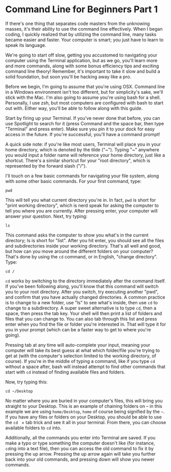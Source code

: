 # Command Line for Beginners Part 1

If there's one thing that separates code masters from the unknowing masses, it's their ability to use the command line effectively. When I began coding, I quickly realized that by utilizing the command line, many tasks became easier and faster. Your computer is smart; you just have to learn to speak its language.

We're going to start off slow, getting you accustomed to navigating your computer using the Terminal application, but as we go, you'll learn more and more commands, along with some bonus efficiency tips and exciting command line theory! Remember, it's important to take it slow and build a solid foundation, but soon you'll be hacking away like a pro.

Before we begin, I'm going to assume that you're using OSX. Command line in a Windows environment isn't too different, but for simplicity's sake, we'll stick with the Mac. I'm also going to assume you're using bash for a shell. Personally, I use zsh, but most computers are configured with bash to start out with. Either way, you'll be able to follow along with this guide.

Start by firing up your Terminal. If you've never done that before, you can use Spotlight to search for it (press Command and the space bar, then type "Terminal" and press enter). Make sure you pin it to your dock for easy access in the future. If you're successful, you'll have a command prompt!

A quick side note: if you're like most users, Terminal will place you in your home directory, which is denoted by the tilde ("~"). Typing "~" anywhere you would input a folder name will reference your home directory, just like a shortcut. There's a similar shortcut for your "root directory", which is represented by the forward slash ("/").

I'll touch on a few basic commands for navigating your file system, along with some other basic commands. For your first command, type:

```
pwd
```

This will tell you what current directory you're in. In fact, `pwd` is short for "print working directory", which is nerd speak for asking the computer to tell you where you are currently. After pressing enter, your computer will answer your question. Next, try typing:

```
ls
```

This command asks the computer to show you what's in the current directory; ls is short for "list". After you hit enter, you should see all the files and subdirectories inside your working directory. That's all well and good, but how can you move around the different folders on your computer? That's done by using the `cd` command, or in English, "change directory". Type:

```
cd /
```

`cd` works by switching to the directory immediately after the command itself. If you've been following along, you'll know that this command will switch you to your root directory. After you switch, try executing another "pwd", and confirm that you have actually changed directories. A common practice is to change to a new folder, use "ls" to see what's inside, then use `cd` to change to a subdirectory. A super sweet alternative is to type `cd`, then a space, then press the tab key. Your shell will then print a list of folders and files that you can change to. You can also tab through this list and press enter when you find the file or folder you're interested in. That will type it for you in your prompt (which can be a faster way to get to where you're going).

Pressing tab at any time will auto-complete your input, meaning your computer will take its best guess at what which folder/file you're trying to get at (with the computer's selection limited to the working directory, of course). If you're in the middle of typing a command, like if you type `cd` without a space after, bash will instead attempt to find other commands that start with `cd` instead of finding available files and folders.

Now, try typing this:

```
cd ~/Desktop
```

No matter where you are buried in your computer's files, this will bring you straight to your Desktop. This is an example of chaining folders on – in this example we are using `home/Desktop`, `home` of course being signified by the `~`. If you have any files or folders on your Desktop, you should be able to use the `cd ` + tab trick and see it all in your terminal. From there, you can choose available folders to `cd` into.

Additionally, all the commands you enter into Terminal are saved. If you make a typo or type something the computer doesn't like (for instance, `cd`ing into a text file), then you can access the old command to fix it by pressing the up arrow. Pressing the up arrow again will take you further back into your old commands, and pressing down will show you newer commands.
